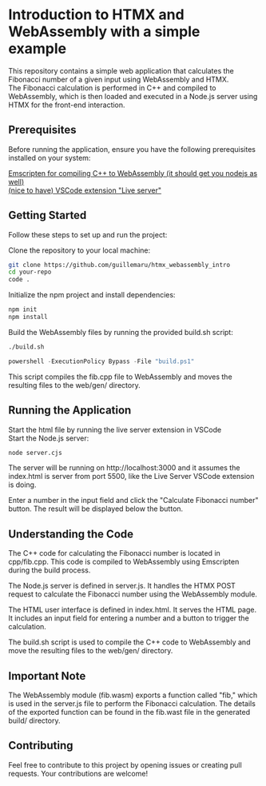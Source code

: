 # Introduction to HTMX and WebAssembly with a simple example
This repository contains a simple web application that calculates the Fibonacci number of a given input using WebAssembly and HTMX.  
The Fibonacci calculation is performed in C++ and compiled to WebAssembly, which is then loaded and executed in a Node.js server using HTMX for the front-end interaction.  

## Prerequisites
Before running the application, ensure you have the following prerequisites installed on your system:  

[Emscripten for compiling C++ to WebAssembly (it should get you nodejs as well)](https://emscripten.org/docs/getting_started/downloads.html)  
[(nice to have) VSCode extension "Live server"](https://marketplace.visualstudio.com/items?itemName=ritwickdey.LiveServer)  

## Getting Started
Follow these steps to set up and run the project:  

Clone the repository to your local machine:  

```bash
git clone https://github.com/guillemaru/htmx_webassembly_intro  
cd your-repo  
code .
```
Initialize the npm project and install dependencies:  
```bash
npm init  
npm install
```
Build the WebAssembly files by running the provided build.sh script:  
```bash
./build.sh
```
```PowerSHell
powershell -ExecutionPolicy Bypass -File "build.ps1"
```
This script compiles the fib.cpp file to WebAssembly and moves the resulting files to the web/gen/ directory.  

## Running the Application
Start the html file by running the live server extension in VSCode  
Start the Node.js server:  
```bash
node server.cjs
```
The server will be running on http://localhost:3000 and it assumes the index.html is server from port 5500, like the Live Server VSCode extension is doing.

Enter a number in the input field and click the "Calculate Fibonacci number" button. The result will be displayed below the button.  

## Understanding the Code
The C++ code for calculating the Fibonacci number is located in cpp/fib.cpp. This code is compiled to WebAssembly using Emscripten during the build process.  

The Node.js server is defined in server.js. It handles the HTMX POST request to calculate the Fibonacci number using the WebAssembly module.  

The HTML user interface is defined in index.html. It serves the HTML page. It includes an input field for entering a number and a button to trigger the calculation.  

The build.sh script is used to compile the C++ code to WebAssembly and move the resulting files to the web/gen/ directory.  

## Important Note  
The WebAssembly module (fib.wasm) exports a function called "fib," which is used in the server.js file to perform the Fibonacci calculation. The details of the exported function can be found in the fib.wast file in the generated build/ directory.  

## Contributing
Feel free to contribute to this project by opening issues or creating pull requests. Your contributions are welcome!
